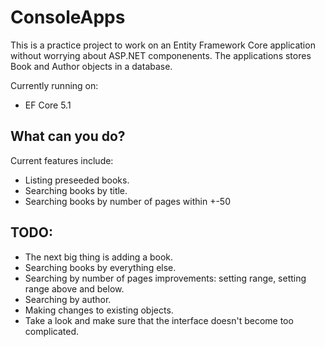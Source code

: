 # ConsoleApps

This is a practice project to work on an Entity Framework Core application without worrying about ASP.NET componenents.
The applications stores Book and Author objects in a database.

Currently running on:

* EF Core 5.1

## What can you do?
Current features include:
* Listing preseeded books.
* Searching books by title.
* Searching books by number of pages within +-50

## TODO:
* The next big thing is adding a book.
* Searching books by everything else.
* Searching by number of pages improvements: setting range, setting range above and below.
* Searching by author.
* Making changes to existing objects.
* Take a look and make sure that the interface doesn't become too complicated.
